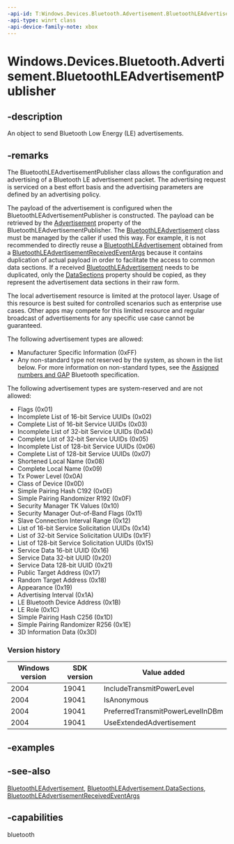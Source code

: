 ```yaml
---
-api-id: T:Windows.Devices.Bluetooth.Advertisement.BluetoothLEAdvertisementPublisher
-api-type: winrt class
-api-device-family-note: xbox
---
```


<!-- Class syntax.
public class BluetoothLEAdvertisementPublisher : Windows.Devices.Bluetooth.Advertisement.IBluetoothLEAdvertisementPublisher
-->

# Windows.Devices.Bluetooth.Advertisement.BluetoothLEAdvertisementPublisher

## -description
An object to send Bluetooth Low Energy (LE) advertisements.

## -remarks
The BluetoothLEAdvertisementPublisher class allows the configuration and advertising of a Bluetooth LE advertisement packet. The advertising request is serviced on a best effort basis and the advertising parameters are defined by an advertising policy.

The payload of the advertisement is configured when the BluetoothLEAdvertisementPublisher is constructed. The payload can be retrieved by the [Advertisement](bluetoothleadvertisementpublisher_advertisement.md) property of the BluetoothLEAdvertisementPublisher. The [BluetoothLEAdvertisement](bluetoothleadvertisement.md) class must be managed by the caller if used this way. For example, it is not recommended to directly reuse a [BluetoothLEAdvertisement](bluetoothleadvertisement.md) obtained from a [BluetoothLEAdvertisementReceivedEventArgs](bluetoothleadvertisementreceivedeventargs.md) because it contains duplication of actual payload in order to facilitate the access to common data sections. If a received [BluetoothLEAdvertisement](bluetoothleadvertisement.md) needs to be duplicated, only the [DataSections](bluetoothleadvertisement_datasections.md) property should be copied, as they represent the advertisement data sections in their raw form.

The local advertisement resource is limited at the protocol layer. Usage of this resource is best suited for controlled scenarios such as enterprise use cases. Other apps may compete for this limited resource and regular broadcast of advertisements for any specific use case cannot be guaranteed.

The following advertisement types are allowed:

+ Manufacturer Specific Information (0xFF)
+ Any non-standard type not reserved by the system, as shown in the list below. For more information on non-standard types, see the [Assigned numbers and GAP](https://www.bluetooth.com/specifications/assigned-numbers/generic-access-profile/) Bluetooth specification.

The following advertisement types are system-reserved and are not allowed:

+ Flags (0x01)
+ Incomplete List of 16-bit Service UUIDs (0x02)
+ Complete List of 16-bit Service UUIDs (0x03)
+ Incomplete List of 32-bit Service UUIDs (0x04)
+ Complete List of 32-bit Service UUIDs (0x05)
+ Incomplete List of 128-bit Service UUIDs (0x06)
+ Complete List of 128-bit Service UUIDs (0x07)
+ Shortened Local Name (0x08)
+ Complete Local Name (0x09)
+ Tx Power Level (0x0A)
+ Class of Device (0x0D)
+ Simple Pairing Hash C192 (0x0E)
+ Simple Pairing Randomizer R192 (0x0F)
+ Security Manager TK Values (0x10)
+ Security Manager Out-of-Band Flags (0x11)
+ Slave Connection Interval Range (0x12)
+ List of 16-bit Service Solicitation UUIDs (0x14)
+ List of 32-bit Service Solicitation UUIDs (0x1F)
+ List of 128-bit Service Solicitation UUIDs (0x15)
+ Service Data 16-bit UUID (0x16)
+ Service Data 32-bit UUID (0x20)
+ Service Data 128-bit UUID (0x21)
+ Public Target Address (0x17)
+ Random Target Address (0x18)
+ Appearance (0x19)
+ Advertising Interval (0x1A)
+ LE Bluetooth Device Address (0x1B)
+ LE Role (0x1C)
+ Simple Pairing Hash C256 (0x1D)
+ Simple Pairing Randomizer R256 (0x1E)
+ 3D Information Data (0x3D)

### Version history

| Windows version | SDK version | Value added |
| -- | -- | -- |
| 2004 | 19041 | IncludeTransmitPowerLevel |
| 2004 | 19041 | IsAnonymous |
| 2004 | 19041 | PreferredTransmitPowerLevelInDBm |
| 2004 | 19041 | UseExtendedAdvertisement |

## -examples

## -see-also
[BluetoothLEAdvertisement](bluetoothleadvertisement.md), [BluetoothLEAdvertisement.DataSections](bluetoothleadvertisement_datasections.md), [BluetoothLEAdvertisementReceivedEventArgs](bluetoothleadvertisementreceivedeventargs.md)
## -capabilities
bluetooth
